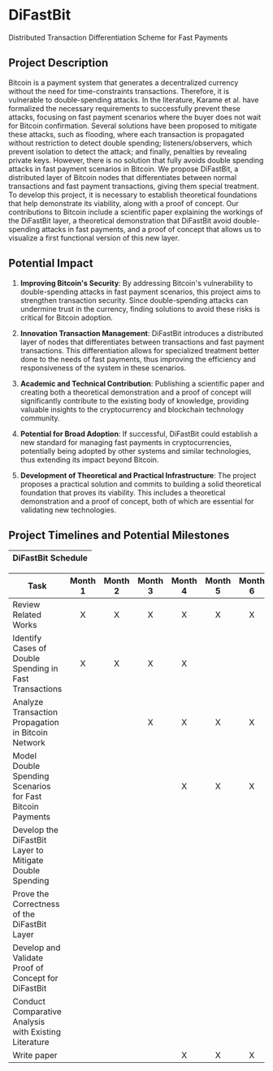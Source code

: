 # DiFastBit

Distributed Transaction Differentiation Scheme for Fast Payments

## Project Description

Bitcoin is a payment system that generates a decentralized currency without the need for time-constraints transactions. Therefore, it is vulnerable to double-spending attacks. In the literature, Karame et al. have formalized the necessary requirements to successfully prevent these attacks, focusing on fast payment scenarios where the buyer does not wait for Bitcoin confirmation. Several solutions have been proposed to mitigate these attacks, such as flooding, where each transaction is propagated without restriction to detect double spending; listeners/observers, which prevent isolation to detect the attack; and finally, penalties by revealing private keys. However, there is no solution that fully avoids double spending attacks in fast payment scenarios in Bitcoin. We propose DiFastBit, a distributed layer of Bitcoin nodes that differentiates between normal transactions and fast payment transactions, giving them special treatment. To develop this project, it is necessary to establish theoretical foundations that help demonstrate its viability, along with a proof of concept. Our contributions to Bitcoin include a scientific paper explaining the workings of the DiFastBit layer, a theoretical demonstration that DiFastBit avoid double-spending attacks in fast payments, and a proof of concept that allows us to visualize a first functional version of this new layer.

## Potential Impact

1. **Improving Bitcoin's Security**: By addressing Bitcoin's vulnerability to double-spending attacks in fast payment scenarios, this project aims to strengthen transaction security. Since double-spending attacks can undermine trust in the currency, finding solutions to avoid these risks is critical for Bitcoin adoption.

2. **Innovation Transaction Management**: DiFastBit introduces a distributed layer of nodes that differentiates between transactions and fast payment transactions. This differentiation allows for specialized treatment better done to the needs of fast payments, thus improving the efficiency and responsiveness of the system in these scenarios.

3. **Academic and Technical Contribution**: Publishing a scientific paper and creating both a theoretical demonstration and a proof of concept will significantly contribute to the existing body of knowledge, providing valuable insights to the cryptocurrency and blockchain technology community.

4. **Potential for Broad Adoption**: If successful, DiFastBit could establish a new standard for managing fast payments in cryptocurrencies, potentially being adopted by other systems and similar technologies, thus extending its impact beyond Bitcoin.

5. **Development of Theoretical and Practical Infrastructure**: The project proposes a practical solution and commits to building  a solid theoretical foundation that proves its viability. This includes a theoretical demonstration and a proof of concept, both of which are essential for validating new technologies.


## Project Timelines and Potential Milestones

| DiFastBit Schedule |
|---|

| Task | Month 1 | Month 2 | Month 3 | Month 4 | Month 5 | Month 6 | Month 7 | Month 8 | Month 9 | Month 10 | Month 11 | Month 12 |
| --- |:-:|:-:|:-:|:-:|:-:|:-:|:-:|:-:|:-:|:-:|:-:|:-:|
| Review Related Works | X | X | X | X | X | X |  |  |  |  |  |  |
| Identify Cases of Double Spending in Fast Transactions | X | X | X | X |  |  |  |  |  |  |  |  |
| Analyze Transaction Propagation in Bitcoin Network  |  |  | X | X | X | X |  |  |  |  |  |  |
| Model Double Spending Scenarios for Fast Bitcoin Payments |  |  |  | X | X | X | X | X | X |  |  |  |
| Develop the DiFastBit Layer to Mitigate Double Spending |  |  |  |  |  |  |  |  | X | X | X |  |
| Prove the Correctness of the DiFastBit Layer |  |  |  |  |  |  | X | X | X |  |  |  |
| Develop and Validate Proof of Concept for DiFastBit |  |  |  |  |  |  | X | X |  |  |  |  |
| Conduct Comparative Analysis with Existing Literature |  |  |  |  |  |  | X | X |  |  |  |  |
| Write paper |  |  |  | X | X | X | X | X | X | X | X | X |

